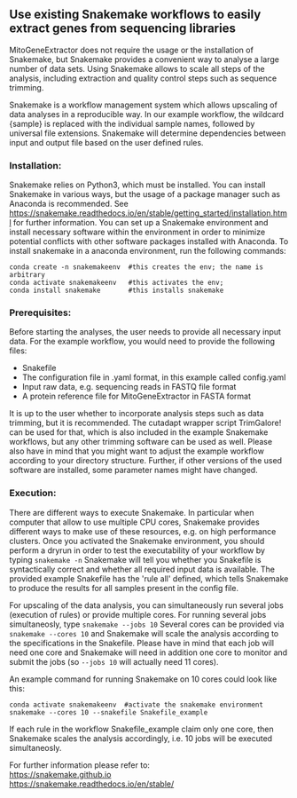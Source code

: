 ## Use existing Snakemake workflows to easily extract genes from sequencing libraries

MitoGeneExtractor does not require the usage or the installation of Snakemake, but Snakemake provides a convenient way to analyse a large number of data sets. Using Snakemake allows to scale all steps of the analysis, including extraction and quality control steps such as sequence trimming.

Snakemake is a workflow management system which allows upscaling of data analyses in a reproducible way. In our example workflow, the wildcard {sample} is replaced with the individual sample names, followed by universal file extensions. Snakemake will determine dependencies between input and output file based on the user defined rules.

### Installation:
Snakemake relies on Python3, which must be installed. You can install Snakemake in various ways, but the usage of a package manager such as Anaconda is recommended. 
See https://snakemake.readthedocs.io/en/stable/getting_started/installation.html for further information. You can set up a Snakemake environment and install necessary software within the environment in order to minimize potential conflicts with other software packages installed with Anaconda.
To install snakemake in a anaconda environment, run the following commands:
```
conda create -n snakemakeenv  #this creates the env; the name is arbitrary
conda activate snakemakeenv   #this activates the env; 
conda install snakemake       #this installs snakemake
```

### Prerequisites:
Before starting the analyses, the user needs to provide all necessary input data. For the example workflow, you would need to provide the following files:
- Snakefile
- The configuration file in .yaml format, in this example called config.yaml
- Input raw data, e.g. sequencing reads in FASTQ file format   
- A protein reference file for MitoGeneExtractor in FASTA format 

It is up to the user whether to incorporate analysis steps such as data trimming, but it is recommended.
The cutadapt wrapper script TrimGalore! can be used for that,  which is also included in the example Snakemake workflows, but any other trimming software can be used as well.
Please also have in mind that you might want to adjust the example workflow according to your directory structure. Further, if other versions of the used software are installed, some parameter names might have changed.


### Execution:
There are different ways to execute Snakemake. In particular when computer that allow to use multiple CPU cores, Snakemake provides different ways to make use of these resources, e.g. on high performance clusters.
Once you activated the Snakemake environment, you should perform a dryrun in order to test the executability of your workflow by typing ```snakemake -n```
Snakemake will tell you whether you Snakefile is syntactically correct and whether all required input data is available. The provided example Snakefile has the 'rule all' defined, which tells Snakemake to produce the results for all samples present in the config file.

For upscaling of the data analysis, you can simultaneously run several jobs (execution of rules) or provide multiple cores.
For running several jobs simultaneosly, type ```snakemake --jobs 10``` 
Several cores can be provided via ```snakemake --cores 10``` and Snakemake will scale the analysis according to the specifications in the Snakefile. Please have in mind that each job will need one core and Snakemake will need in addition one core to monitor and submit the jobs (so ```--jobs 10``` will actually need 11 cores).

An example command for running Snakemake on 10 cores could look like this:
```
conda activate snakemakeenv  #activate the snakemake environment
snakemake --cores 10 --snakefile Snakefile_example
```
If each rule in the workflow Snakefile_example claim only one core, then Snakemake scales the analysis accordingly, i.e. 10 jobs will be executed simultaneosly.

For further information please refer to:  
https://snakemake.github.io  
https://snakemake.readthedocs.io/en/stable/
